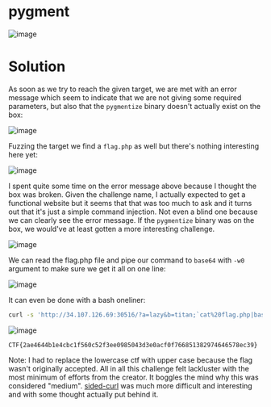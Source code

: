 # pygment

![image](https://github.com/LazyTitan33/CTF-Writeups/assets/80063008/c448d22f-aa87-43b8-b03b-234ccc0b70aa)

# Solution
As soon as we try to reach the given target, we are met with an error message which seem to indicate that we are not giving some required parameters, but also that the `pygmentize` binary doesn't actually exist on the box:  

![image](https://github.com/LazyTitan33/CTF-Writeups/assets/80063008/21b8136b-885a-4ffc-9b28-c1ee414ef697)

Fuzzing the target we find a `flag.php` as well but there's nothing interesting here yet:  

![image](https://github.com/LazyTitan33/CTF-Writeups/assets/80063008/70a9cc82-c348-41ce-8052-ee23555ddaeb)

I spent quite some time on the error message above because I thought the box was broken. Given the challenge name, I actually expected to get a functional website but it seems that that was too much to ask and it turns out that it's just a simple command injection. Not even a blind one because we can clearly see the error message. If the `pygmentize` binary was on the box, we would've at least gotten a more interesting challenge.  

![image](https://github.com/LazyTitan33/CTF-Writeups/assets/80063008/d4b9070b-1949-4ba2-8df2-576fc2bdcbcb)

We can read the flag.php file and pipe our command to `base64` with `-w0` argument to make sure we get it all on one line:  

![image](https://github.com/LazyTitan33/CTF-Writeups/assets/80063008/a4497a85-35b6-4681-8ba5-19fbfc42271d)

It can even be done with a bash oneliner:

```bash
curl -s 'http://34.107.126.69:30516/?a=lazy&b=titan;`cat%20flag.php|base64+-w0`'|grep -Eo '\b[A-Za-z0-9+/]{20,}{0,2}\b'|base64 -d 2>/dev/null|grep -io CTF{.*} --color=none|sed 's/ctf/CTF/g'
```
![image](https://github.com/LazyTitan33/CTF-Writeups/assets/80063008/1c9d65d5-9000-4c97-8239-d0c7767c8982)

`CTF{2ae4644b1e4cbc1f560c52f3ee0985043d3e0acf0f766851382974646578ec39}`

Note: I had to replace the lowercase ctf with upper case because the flag wasn't originally accepted. All in all this challenge felt lackluster with the most minimum of efforts from the creator. It boggles the mind why this was considered "medium". [sided-curl]() was much more difficult and interesting and with some thought actually put behind it.
